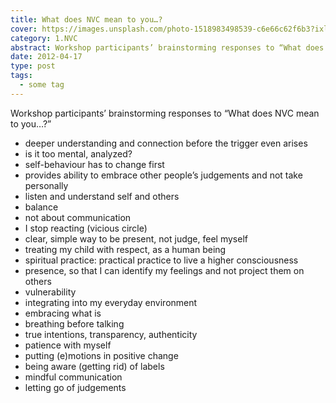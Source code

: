 ```yaml
---
title: What does NVC mean to you…?
cover: https://images.unsplash.com/photo-1518983498539-c6e66c62f6b3?ixlib=rb-0.3.5&s=580f065422952f086541ba61e8ae5304&auto=format&fit=crop&w=1440&h=900
category: 1.NVC
abstract: Workshop participants’ brainstorming responses to “What does NVC mean to you…?”
date: 2012-04-17
type: post
tags:
  - some tag
---
```


Workshop participants’ brainstorming responses to “What does NVC mean to you…?”

* deeper understanding and connection before the trigger even arises
* is it too mental, analyzed?
* self-behaviour has to change first
* provides ability to embrace other people’s judgements and not take personally
* listen and understand self and others
* balance
* not about communication
* I stop reacting (vicious circle)
* clear, simple way to be present, not judge, feel myself
* treating my child with respect, as a human being
* spiritual practice: practical practice to live a higher consciousness
* presence, so that I can identify my feelings and not project them on others
* vulnerability
* integrating into my everyday environment
* embracing what is
* breathing before talking
* true intentions, transparency, authenticity
* patience with myself
* putting (e)motions in positive change
* being aware (getting rid) of labels
* mindful communication
* letting go of judgements
